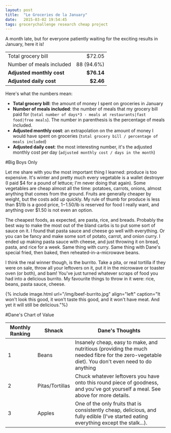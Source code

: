 ```yaml
---
layout: post
title:  "Le Groceries de la January"
date:   2015-03-02 19:54:45
tags: grocerychallenge research cheap project
---
```


A month late, but for everyone patiently waiting for the exciting results in January, here it is!

|                          |            |
|:-------------------------|-----------:|
| Total grocery bill       | $72.05     |
| Number of meals included | 88 (94.6%) |
| **Adjusted monthly cost**    | **$76.14**     |
| **Adjusted daily cost**      | **$2.46**      |


Here's what the numbers mean:

 - **Total grocery bill**: the amount of money I spent on groceries in January
 - **Number of meals included**: the number of meals that my grocery bill paid for (`total number of days*3 - meals at restaurants|fast food|free meals`). The number in parenthesis is the percentage of meals included.
 - **Adjusted monthly cost**: an extrapolation on the amount of money I would have spent on groceries (`total grocery bill / percentage of meals included`)
 - **Adjusted daily cost**: the most interesting number, it's the adjusted monthly cost per day (`adjusted monthly cost / days in the month`)

#Big Boys Only

Let me share with you the most important thing I learned: produce is too expensive. It's winter and pretty much every vegetable is a wallet destroyer (I paid $4 for a pound of lettuce; I'm never doing that again). Some vegetables are cheap almost all the time: potatoes, carrots, onions, almost anything that comes from the ground. Fruits are generally cheaper by weight, but the costs add up quickly. My rule of thumb for produce is less than $1/lb is a good price, $1-$1.50/lb is reserved for food I really want, and anything over $1.50 is not even an option.

The cheapest foods, as expected, are pasta, rice, and breads. Probably the best way to make the most out of the bland carbs is to put some sort of sauce on it. I found that pasta sauce and cheese go well with everything. Or you can be fancy and make some sort of potato, carrot, and onion curry. I ended up making pasta sauce with cheese, and just throwing it on bread, pasta, and rice for a week. Same thing with curry. Same thing with Dane's special fried, then baked, then reheated-in-a-microwave beans.

I think the real winner though, is the burrito. Take a pita, or real tortilla if they were on sale, throw all your leftovers on it, put it in the microwave or toaster oven (or both), and bam! You've just turned whatever scraps of food you had into a delicious burrito. My favourite things to throw in it were: rice, beans, pasta sauce, cheese.

{% include image.html url="/img/beef-burrito.jpg" align="left" caption="It won't look this good, it won't taste this good, and it won't have meat. And yet it will still  be delicious."%}

#Dane's Chart of Value

| Monthly Ranking | Shnack          | Dane's Thoughts                                                                                                                                 |
|-----------------|-----------------|-------------------------------------------------------------------------------------------------------------------------------------------------|
| 1               | Beans           | Insanely cheap, easy to make, and nutritious (providing the much needed fibre for the zero-vegetable diet). You don't even need to do anything  |
| 2               | Pitas/Tortillas | Chuck whatever leftovers you have onto this round piece of goodness, and you've got yourself a meal. See above for more details.                |
| 3               | Apples          | One of the only fruits that is consistently cheap, delicious, and fully edible (I've started eating everything except the stalk...).            |
